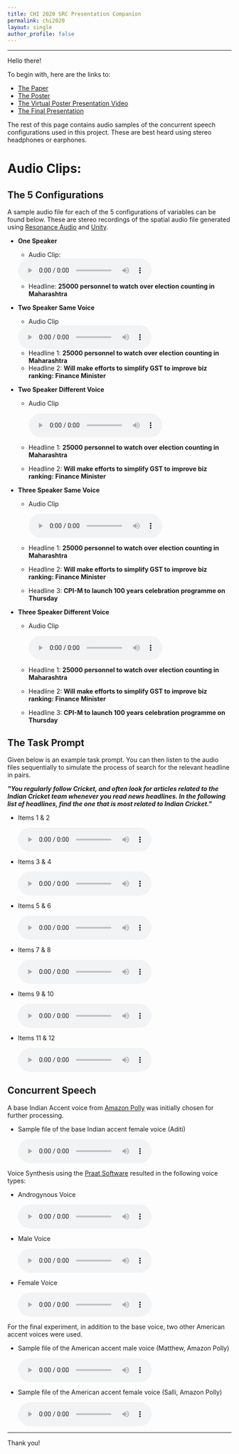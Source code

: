 ```yaml
---
title: CHI 2020 SRC Presentation Companion
permalink: chi2020
layout: single
author_profile: false
---
```


---
Hello there!

To begin with, here are the links to: 

- [The Paper](/media/RishiVanukuru_SRC.pdf) 
- [The Poster](/media/P2/srcposter.png)
- [The Virtual Poster Presentation Video](https://youtu.be/lA7nh_3TBsg)
- [The Final Presentation]()

The rest of this page contains audio samples of the concurrent speech configurations used in this project. These are best heard using stereo headphones or earphones.

# Audio Clips:

## The 5 Configurations

A sample audio file for each of the 5 configurations of variables can be found below. These are stereo recordings of the spatial audio file generated using [Resonance Audio](https://resonance-audio.github.io/resonance-audio/) and [Unity](https://unity.com/).

- **One Speaker**
    - Audio Clip:

    <audio controls>
        <source src="../media/torchaudio/2_OneSpeaker.mp3" type="audio/mpeg">
        Sorry but it seems that your browser does not support the audio element.
    </audio>
    
    
    - Headline: **25000 personnel to watch over election counting in Maharashtra**
- **Two Speaker Same Voice**
    - Audio Clip

    <audio controls>
        <source src="../media/torchaudio/3_TwoSpeakerSameVoice.mp3" type="audio/mpeg">
        Sorry but it seems that your browser does not support the audio element.
    </audio>
    
    - Headline 1: **25000 personnel to watch over election counting in Maharashtra**
    - Headline 2: **Will make efforts to simplify GST to improve biz ranking: Finance Minister**
- **Two Speaker Different Voice**
    - Audio Clip

        <audio controls>
        <source src="../media/torchaudio/4_TwoSpeakerDifferentVoice.mp3" type="audio/mpeg">
        Sorry but it seems that your browser does not support the audio element.
        </audio>
    
    - Headline 1: **25000 personnel to watch over election counting in Maharashtra**
    - Headline 2: **Will make efforts to simplify GST to improve biz ranking: Finance Minister**
- **Three Speaker Same Voice**
    - Audio Clip

        <audio controls>
        <source src="../media/torchaudio/5_ThreeSpeakerSameVoice.mp3" type="audio/mpeg">
        Sorry but it seems that your browser does not support the audio element.
        </audio>
    
    - Headline 1: **25000 personnel to watch over election counting in Maharashtra**
    - Headline 2: **Will make efforts to simplify GST to improve biz ranking: Finance Minister**
    - Headline 3: **CPI-M to launch 100 years celebration programme on Thursday**
- **Three Speaker Different Voice**
    - Audio Clip

        <audio controls>
        <source src="../media/torchaudio/6_ThreeSpeakerDifferentVoice.mp3" type="audio/mpeg">
        Sorry but it seems that your browser does not support the audio element.
        </audio>
    
    - Headline 1: **25000 personnel to watch over election counting in Maharashtra**
    - Headline 2: **Will make efforts to simplify GST to improve biz ranking: Finance Minister**
    - Headline 3: **CPI-M to launch 100 years celebration programme on Thursday**


## The Task Prompt

Given below is an example task prompt. You can then listen to the audio files sequentially to simulate the process of search for the relevant headline in pairs.

***"You regularly follow Cricket, and often look for articles related to the Indian Cricket team whenever you read news headlines. In the following list of headlines, find the one that is most related to Indian Cricket."***

- Items 1 & 2

    <audio controls>
        <source src="../media/torchaudio/7_ListWindow1.mp3" type="audio/mpeg">
        Sorry but it seems that your browser does not support the audio element.
    </audio>
    
- Items 3 & 4

    <audio controls>
        <source src="../media/torchaudio/8_ListWindow2.mp3" type="audio/mpeg">
        Sorry but it seems that your browser does not support the audio element.
    </audio>
    
- Items 5 & 6

    <audio controls>
        <source src="../media/torchaudio/9_ListWindow3.mp3" type="audio/mpeg">
        Sorry but it seems that your browser does not support the audio element.
    </audio>
    
- Items 7 & 8

    <audio controls>
        <source src="../media/torchaudio/10_ListWindow4.mp3" type="audio/mpeg">
        Sorry but it seems that your browser does not support the audio element.
    </audio>
    
- Items 9 & 10

    <audio controls>
        <source src="../media/torchaudio/11_ListWindow5.mp3" type="audio/mpeg">
        Sorry but it seems that your browser does not support the audio element.
    </audio>
    
- Items 11 & 12

    <audio controls>
        <source src="../media/torchaudio/12_ListWindow6.mp3" type="audio/mpeg">
        Sorry but it seems that your browser does not support the audio element.
    </audio>
    

## Concurrent Speech

A base Indian Accent voice from [Amazon Polly](https://aws.amazon.com/polly/) was initially chosen for further processing.

- Sample file of the base Indian accent female voice (Aditi)

    <audio controls>
        <source src="../media/torchaudio/13_AditiSample.mp3" type="audio/mpeg">
        Sorry but it seems that your browser does not support the audio element.
    </audio>
    

Voice Synthesis using the [Praat Software](http://www.fon.hum.uva.nl/praat/) resulted in the following voice types:

- Androgynous Voice

    <audio controls>
        <source src="../media/torchaudio/14_AndrogynousPraat.mp3" type="audio/mpeg">
        Sorry but it seems that your browser does not support the audio element.
    </audio>
    
- Male Voice

    <audio controls>
        <source src="../media/torchaudio/15_MalePraat.mp3" type="audio/mpeg">
        Sorry but it seems that your browser does not support the audio element.
    </audio>

- Female Voice

    <audio controls>
        <source src="../media/torchaudio/16_FemalePraat.mp3" type="audio/mpeg">
        Sorry but it seems that your browser does not support the audio element.
    </audio>
    

For the final experiment, in addition to the base voice, two other American accent voices were used.

- Sample file of the American accent male voice (Matthew, Amazon Polly)

    <audio controls>
        <source src="../media/torchaudio/17_MatthewSample.mp3" type="audio/mpeg">
        Sorry but it seems that your browser does not support the audio element.
    </audio>
    
- Sample file of the American accent female voice (Salli, Amazon Polly)

    <audio controls>
        <source src="../media/torchaudio/18_SalliSample.mp3" type="audio/mpeg">
        Sorry but it seems that your browser does not support the audio element.
    </audio>

---

Thank you!